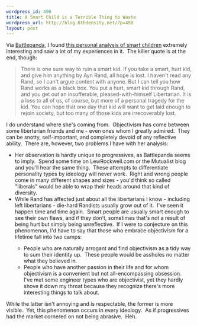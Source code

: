 ```yaml
--- 
wordpress_id: 498
title: A Smart Child is a Terrible Thing to Waste
wordpress_url: http://blog.6thdensity.net/?p=498
layout: post
---
```

Via <a href="http://battlepanda.blogspot.com/2006/08/how-to-ruin-smart-kid.html">Battlepanda</a>, I found <a href="http://fromthearchives.blogspot.com/2006/08/in-case-i-missed-anyone-last-week.html">this personal analysis of smart children</a> extremely interesting and saw a lot of my experiences in it.  The killer quote is at the end, though:
<blockquote>There is one sure way to ruin a smart kid. If you take a smart, hurt kid, and give him anything by Ayn Rand, all hope is lost. I haven't read any Rand, so I can't argue content with anyone. But I can tell you how Rand works as a black box. You put a hurt, smart kid through Rand, and you get out an insufferable, pleased-with-himself Libertarian. It is a loss to all of us, of course, but more of a personal tragedy for the kid. You can hope that one day that kid will want to get laid enough to rejoin society, but too many of those kids are irrecoverably lost.</blockquote>
I do understand where she's coming from.  Objectivism has come between some libertarian friends and me - even ones whom I greatly admired.  They can be snotty, self-important, and completely devoid of any reflective ability.  There are, however, two problems I have with her analysis:
<ul>
	<li>Her observation is hardly unique to progressives, as Battlepanda seems to imply.  Spend some time on LewRockwell.com or the Mutualist blog and you'll hear the same thing.  These attempts to differentiate personality types by ideology will never work.  Right and wrong people come in many different shapes and sizes - you'd think so called "liberals" would be able to wrap their heads around that kind of diversity.</li>
	<li>While Rand has affected just about all the libertarians I know - including left libertarians - die-hard Randists usually grow out of it.  I've seen it happen time and time again.  Smart people are usually smart enough to see their own flaws, and if they don't, sometimes that's not a result of being hurt but simply being unreflective.  If I were to conjecture on this phenomenon, I'd have to say that those who embrace objectivism for a lifetime fall into two camps:</li>
<ul>
	<li>People who are naturally arrogant and find objectivism as a tidy way to sum their identity up.  These people would be assholes no matter what they believed in.</li>
	<li>People who have another passion in their life and for whom objectivism is a convenient but not all-encompassing obsession.  I've met some engineer types who are objectivist, yet they hardly shove it down my throat because they recognize there's more interesting things to talk about.</li>
</ul>
</ul>
While the latter isn't annoying and is respectable, the former is more visible.  Yet, this phenomenon occurs in every ideology.  As if progressives had the market cornered on not being abrasive.  Heh.
